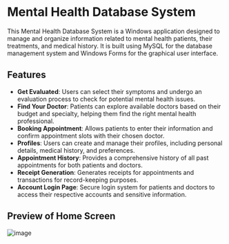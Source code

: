 # Mental Health Database System

This Mental Health Database System is a Windows application designed to manage and organize information related to mental health patients, their treatments, and medical history. It is built using MySQL for the database management system and Windows Forms for the graphical user interface.

## Features

- **Get Evaluated**: Users can select their symptoms and undergo an evaluation process to check for potential mental health issues.
- **Find Your Doctor**: Patients can explore available doctors based on their budget and specialty, helping them find the right mental health professional.
- **Booking Appointment**: Allows patients to enter their information and confirm appointment slots with their chosen doctor.
- **Profiles**: Users can create and manage their profiles, including personal details, medical history, and preferences.
- **Appointment History**: Provides a comprehensive history of all past appointments for both patients and doctors.
- **Receipt Generation**: Generates receipts for appointments and transactions for record-keeping purposes.
- **Account Login Page**: Secure login system for patients and doctors to access their respective accounts and sensitive information.

## Preview of Home Screen
![image](https://github.com/ZainabbHaider/Mental-Health-Database/assets/89449023/a3b4b2d2-4141-44c3-99e7-00847a70f3ec)
